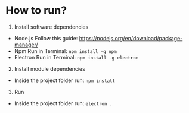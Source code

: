 # How to run?

1. Install software dependencies
- Node.js
Follow this guide: https://nodejs.org/en/download/package-manager/
- Npm
Run in Terminal: `npm install -g npm`
- Electron
Run in Terminal: `npm install -g electron`

2. Install module dependencies
- Inside the project folder run: `npm install`

3. Run
- Inside the project folder run: `electron .`
